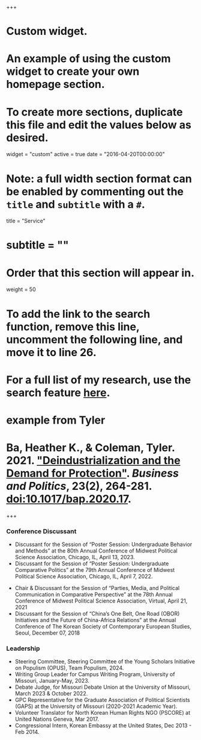 +++
# Custom widget.
# An example of using the custom widget to create your own homepage section.
# To create more sections, duplicate this file and edit the values below as desired.
widget = "custom"
active = true
date = "2016-04-20T00:00:00"

# Note: a full width section format can be enabled by commenting out the `title` and `subtitle` with a `#`.
title = "Service"
# subtitle = ""


# Order that this section will appear in.
weight = 50

# To add the link to the search function, remove this line, uncomment the following line, and move it to line 26.
# For a full list of my research, use the search feature [here](https://www.jacobauthement.com/publication).

# example from Tyler
# Ba, Heather K., & Coleman, Tyler. 2021. ["Deindustrialization and the Demand for Protection"](https://www.tyler-coleman.com/publication/bacoleman2021). _Business and Politics_, 23(2), 264-281. [doi:10.1017/bap.2020.17](https://doi.org/10.1017/bap.2020.17).




+++
### Conference Discussant

+ Discussant for the Session of “Poster Session: Undergraduate Behavior and Methods” at the 80th Annual Conference of Midwest Political Science Association, Chicago, IL, April 13, 2023.
+ Discussant for the Session of “Poster Session: Undergraduate Comparative Politics” at the 79th Annual Conference of Midwest Political Science Association, Chicago, IL, April 7, 2022. </p>
+ Chair & Discussant for the Session of “Parties, Media, and Political Communication in Comparative Perspective” at the 78th Annual Conference of Midwest Political Science Association, Virtual, April 21, 2021
+ Discussant for the Session of “China’s One Belt, One Road (OBOR) Initiatives and the Future of China-Africa Relations” at the Annual Conference of The Korean Society of Contemporary European Studies, Seoul, December 07, 2018

### Leadership

+ Steering Committee, Steering Committee of the Young Scholars Initiative on Populism (OPUS), Team Populism, 2024.
+ Writing Group Leader for Campus Writing Program, University of Missouri, January-May, 2023.
+ Debate Judge, for Missouri Debate Union at the University of Missouri, March 2023 \& October 2022. 
+ GPC Representative for the Graduate Association of Political Scientists (GAPS) at the University of Missouri (2020-2021 Academic Year).
+ Volunteer Translator for North Korean Human Rights NGO (PSCORE) at United Nations Geneva, Mar 2017.
+ Congressional Intern, Korean Embassy at the United States, Dec 2013 - Feb 2014.
